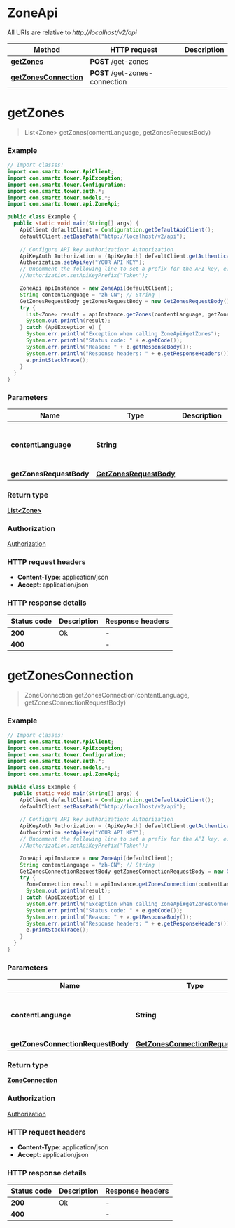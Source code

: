 # ZoneApi

All URIs are relative to *http://localhost/v2/api*

Method | HTTP request | Description
------------- | ------------- | -------------
[**getZones**](ZoneApi.md#getZones) | **POST** /get-zones | 
[**getZonesConnection**](ZoneApi.md#getZonesConnection) | **POST** /get-zones-connection | 


<a name="getZones"></a>
# **getZones**
> List&lt;Zone&gt; getZones(contentLanguage, getZonesRequestBody)



### Example
```java
// Import classes:
import com.smartx.tower.ApiClient;
import com.smartx.tower.ApiException;
import com.smartx.tower.Configuration;
import com.smartx.tower.auth.*;
import com.smartx.tower.models.*;
import com.smartx.tower.api.ZoneApi;

public class Example {
  public static void main(String[] args) {
    ApiClient defaultClient = Configuration.getDefaultApiClient();
    defaultClient.setBasePath("http://localhost/v2/api");
    
    // Configure API key authorization: Authorization
    ApiKeyAuth Authorization = (ApiKeyAuth) defaultClient.getAuthentication("Authorization");
    Authorization.setApiKey("YOUR API KEY");
    // Uncomment the following line to set a prefix for the API key, e.g. "Token" (defaults to null)
    //Authorization.setApiKeyPrefix("Token");

    ZoneApi apiInstance = new ZoneApi(defaultClient);
    String contentLanguage = "zh-CN"; // String | 
    GetZonesRequestBody getZonesRequestBody = new GetZonesRequestBody(); // GetZonesRequestBody | 
    try {
      List<Zone> result = apiInstance.getZones(contentLanguage, getZonesRequestBody);
      System.out.println(result);
    } catch (ApiException e) {
      System.err.println("Exception when calling ZoneApi#getZones");
      System.err.println("Status code: " + e.getCode());
      System.err.println("Reason: " + e.getResponseBody());
      System.err.println("Response headers: " + e.getResponseHeaders());
      e.printStackTrace();
    }
  }
}
```

### Parameters

Name | Type | Description  | Notes
------------- | ------------- | ------------- | -------------
 **contentLanguage** | **String**|  | [enum: zh-CN, en-US]
 **getZonesRequestBody** | [**GetZonesRequestBody**](GetZonesRequestBody.md)|  |

### Return type

[**List&lt;Zone&gt;**](Zone.md)

### Authorization

[Authorization](../README.md#Authorization)

### HTTP request headers

 - **Content-Type**: application/json
 - **Accept**: application/json

### HTTP response details
| Status code | Description | Response headers |
|-------------|-------------|------------------|
**200** | Ok |  -  |
**400** |  |  -  |

<a name="getZonesConnection"></a>
# **getZonesConnection**
> ZoneConnection getZonesConnection(contentLanguage, getZonesConnectionRequestBody)



### Example
```java
// Import classes:
import com.smartx.tower.ApiClient;
import com.smartx.tower.ApiException;
import com.smartx.tower.Configuration;
import com.smartx.tower.auth.*;
import com.smartx.tower.models.*;
import com.smartx.tower.api.ZoneApi;

public class Example {
  public static void main(String[] args) {
    ApiClient defaultClient = Configuration.getDefaultApiClient();
    defaultClient.setBasePath("http://localhost/v2/api");
    
    // Configure API key authorization: Authorization
    ApiKeyAuth Authorization = (ApiKeyAuth) defaultClient.getAuthentication("Authorization");
    Authorization.setApiKey("YOUR API KEY");
    // Uncomment the following line to set a prefix for the API key, e.g. "Token" (defaults to null)
    //Authorization.setApiKeyPrefix("Token");

    ZoneApi apiInstance = new ZoneApi(defaultClient);
    String contentLanguage = "zh-CN"; // String | 
    GetZonesConnectionRequestBody getZonesConnectionRequestBody = new GetZonesConnectionRequestBody(); // GetZonesConnectionRequestBody | 
    try {
      ZoneConnection result = apiInstance.getZonesConnection(contentLanguage, getZonesConnectionRequestBody);
      System.out.println(result);
    } catch (ApiException e) {
      System.err.println("Exception when calling ZoneApi#getZonesConnection");
      System.err.println("Status code: " + e.getCode());
      System.err.println("Reason: " + e.getResponseBody());
      System.err.println("Response headers: " + e.getResponseHeaders());
      e.printStackTrace();
    }
  }
}
```

### Parameters

Name | Type | Description  | Notes
------------- | ------------- | ------------- | -------------
 **contentLanguage** | **String**|  | [enum: zh-CN, en-US]
 **getZonesConnectionRequestBody** | [**GetZonesConnectionRequestBody**](GetZonesConnectionRequestBody.md)|  |

### Return type

[**ZoneConnection**](ZoneConnection.md)

### Authorization

[Authorization](../README.md#Authorization)

### HTTP request headers

 - **Content-Type**: application/json
 - **Accept**: application/json

### HTTP response details
| Status code | Description | Response headers |
|-------------|-------------|------------------|
**200** | Ok |  -  |
**400** |  |  -  |

